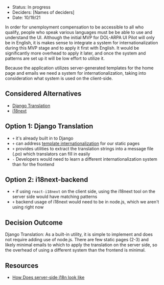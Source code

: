 - Status: In progress
- Deciders: [Names of deciders]
- Date: 10/19/21

In order for unemployment compensation to be accessible to all who qualify, people who speak various languages must be
be able to use and understand the UI. Although the initial MVP for DOL-ARPA UI Pilot will only be in English, it is
makes sense to integrate a system for internationalization during this MVP stage and to apply it first with English. It
would be significantly more overhead to apply it later, and once the system and patterns are set up it will be low effort
to utilize it.

Because the application utilizes server-generated templates for the home page and emails we need a system for internationalization, taking into consideration what system is used on the client-side.

## Considered Alternatives

- [Django Translation](https://docs.djangoproject.com/en/3.2/topics/i18n/translation)
- [i18next](https://github.com/i18next/i18next-fs-backend)

## Option 1: Django Translation

- `+` it's already built in to Django
- `+` can address [template internationalization](https://docs.djangoproject.com/en/3.2/topics/i18n/translation/#internationalization-in-template-code) for our static pages
- `+` provides utilities to extract the translation strings into a message file (.po) which translators can fill in easily
- `-` Developers would need to learn a different internationalization system than for the frontend

## Option 2: i18next-backend

- `+` if using `react-i18next` on the client side, using the i18next tool on the server side would have matching patterns
- `+` backend usage of i18next would need to be in node.js, which we aren't using right now

## Decision Outcome

Django Translation: As a built-in utility, it is simple to implement and does not require adding use of node.js. There
are few static pages (2-3) and likely minimal emails to which to apply the translation on the server side, so the overhead
of using a different system than the frontend is minimal.

## Resources

- [How Does server-side i18n look like](https://dev.to/adrai/how-does-server-side-internationalization-i18n-look-like-5f4c)

